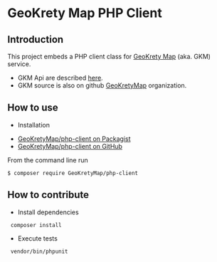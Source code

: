 # GeoKrety Map PHP Client


## Introduction

This project embeds a PHP client class for [GeoKrety Map](https://geokretymap.org/) (aka. GKM) service.

 * GKM Api are described [here](https://github.com/GeoKretyMap/gkm/wiki/Api-endpoints).
 * GKM source is also on github [GeoKretyMap](https://github.com/GeoKretyMap) organization.

## How to use

* Installation

- [GeoKretyMap/php-client on Packagist](https://packagist.org/packages/GeoKretyMap/php-client)
- [GeoKretyMap/php-client on GitHub](https://github.com/GeoKretyMap/php-client)

From the command line run

```
$ composer require GeoKretyMap/php-client
```

## How to contribute


* Install dependencies

```
 composer install
``` 

* Execute tests

```
 vendor/bin/phpunit
``` 
